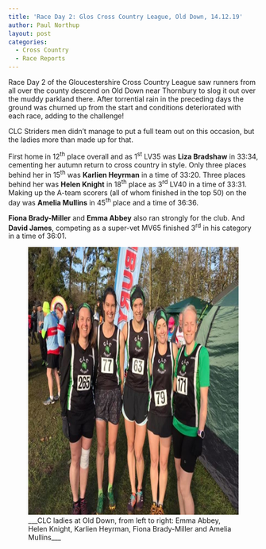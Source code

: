 ```yaml
---
title: 'Race Day 2: Glos Cross Country League, Old Down, 14.12.19'
author: Paul Northup
layout: post
categories:
  - Cross Country
  - Race Reports
---
```


Race Day 2 of the Gloucestershire Cross Country League saw runners from all over the county descend on Old Down near Thornbury to slog it out over the muddy parkland there. After torrential rain in the preceding days the ground was churned up from the start and conditions deteriorated with each race, adding to the challenge!

CLC Striders men didn’t manage to put a full team out on this occasion, but the ladies more than made up for that.

First home in 12<sup>th</sup> place overall and as 1<sup>st</sup> LV35 was **Liza Bradshaw** in 33:34, cementing her autumn return to cross country in style. Only three places behind her in 15<sup>th</sup> was **Karlien Heyrman** in a time of 33:20. Three places behind her was **Helen Knight** in 18<sup>th</sup> place as 3<sup>rd</sup> LV40 in a time of 33:31. Making up the A-team scorers (all of whom finished in the top 50) on the day was **Amelia Mullins** in 45<sup>th</sup> place and a time of 36:36.

**Fiona Brady-Miller** and **Emma Abbey** also ran strongly for the club. And **David James**, competing as a super-vet MV65 finished 3<sup>rd</sup> in his category in a time of 36:01.<figure class="wp-block-image size-large is-resized">

<img src="/Images/2019/12/Ladies-Old-Down-14.12.19.jpg" alt="Ladies-Old-Down 14.12.19" width="720" height="540"/>
___CLC ladies at Old Down, from left to right: Emma Abbey, Helen Knight, Karlien Heyrman, Fiona Brady-Miller and Amelia Mullins___
